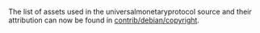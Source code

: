 The list of assets used in the universalmonetaryprotocol source and their attribution can now be found in [contrib/debian/copyright](../contrib/debian/copyright).
